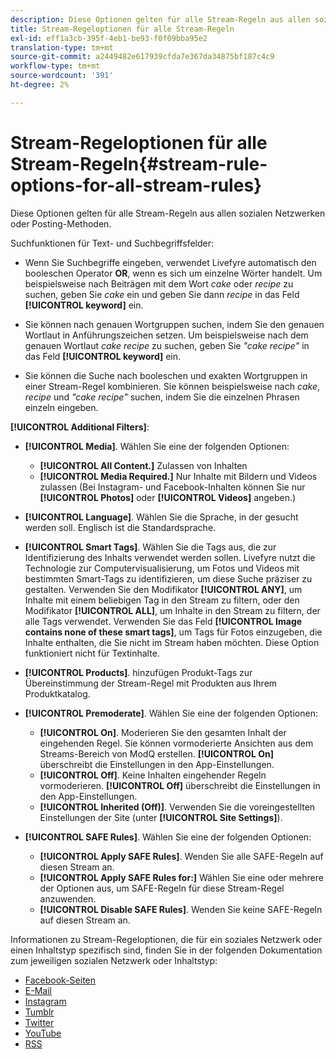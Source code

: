 ```yaml
---
description: Diese Optionen gelten für alle Stream-Regeln aus allen sozialen Netzwerken oder Posting-Methoden.
title: Stream-Regeloptionen für alle Stream-Regeln
exl-id: eff1a3cb-395f-4eb1-be93-f0f09bba95e2
translation-type: tm+mt
source-git-commit: a2449482e617939cfda7e367da34875bf187c4c9
workflow-type: tm+mt
source-wordcount: '391'
ht-degree: 2%

---
```


# Stream-Regeloptionen für alle Stream-Regeln{#stream-rule-options-for-all-stream-rules}

Diese Optionen gelten für alle Stream-Regeln aus allen sozialen Netzwerken oder Posting-Methoden.

Suchfunktionen für Text- und Suchbegriffsfelder:

* Wenn Sie Suchbegriffe eingeben, verwendet Livefyre automatisch den booleschen Operator **OR**, wenn es sich um einzelne Wörter handelt. Um beispielsweise nach Beiträgen mit dem Wort *cake* oder *recipe* zu suchen, geben Sie *cake* ein und geben Sie dann *recipe* in das Feld **[!UICONTROL keyword]** ein.

* Sie können nach genauen Wortgruppen suchen, indem Sie den genauen Wortlaut in Anführungszeichen setzen. Um beispielsweise nach dem genauen Wortlaut *cake recipe* zu suchen, geben Sie *&quot;cake recipe&quot;* in das Feld **[!UICONTROL keyword]** ein.

* Sie können die Suche nach booleschen und exakten Wortgruppen in einer Stream-Regel kombinieren. Sie können beispielsweise nach *cake*, *recipe* und *&quot;cake recipe&quot;* suchen, indem Sie die einzelnen Phrasen einzeln eingeben.

**[!UICONTROL Additional Filters]**:

* **[!UICONTROL Media]**. Wählen Sie eine der folgenden Optionen:

   * **[!UICONTROL All Content.]** Zulassen von Inhalten
   * **[!UICONTROL Media Required.]** Nur Inhalte mit Bildern und Videos zulassen (Bei Instagram- und Facebook-Inhalten können Sie nur **[!UICONTROL Photos]** oder **[!UICONTROL Videos]** angeben.)

* **[!UICONTROL Language]**. Wählen Sie die Sprache, in der gesucht werden soll. Englisch ist die Standardsprache.
* **[!UICONTROL Smart Tags]**. Wählen Sie die Tags aus, die zur Identifizierung des Inhalts verwendet werden sollen. Livefyre nutzt die Technologie zur Computervisualisierung, um Fotos und Videos mit bestimmten Smart-Tags zu identifizieren, um diese Suche präziser zu gestalten. Verwenden Sie den Modifikator **[!UICONTROL ANY]**, um Inhalte mit einem beliebigen Tag in den Stream zu filtern, oder den Modifikator **[!UICONTROL ALL]**, um Inhalte in den Stream zu filtern, der alle Tags verwendet. Verwenden Sie das Feld **[!UICONTROL Image contains none of these smart tags]**, um Tags für Fotos einzugeben, die Inhalte enthalten, die Sie nicht im Stream haben möchten. Diese Option funktioniert nicht für Textinhalte.

* **[!UICONTROL Products]**. hinzufügen Produkt-Tags zur Übereinstimmung der Stream-Regel mit Produkten aus Ihrem Produktkatalog.
* **[!UICONTROL Premoderate]**. Wählen Sie eine der folgenden Optionen:

   * **[!UICONTROL On]**. Moderieren Sie den gesamten Inhalt der eingehenden Regel. Sie können vormoderierte Ansichten aus dem Streams-Bereich von ModQ erstellen. **[!UICONTROL On]** überschreibt die Einstellungen in den App-Einstellungen.
   * **[!UICONTROL Off]**. Keine Inhalten eingehender Regeln vormoderieren. **[!UICONTROL Off]** überschreibt die Einstellungen in den App-Einstellungen.
   * **[!UICONTROL Inherited (Off)]**. Verwenden Sie die voreingestellten Einstellungen der Site (unter **[!UICONTROL Site Settings]**).

* **[!UICONTROL SAFE Rules]**. Wählen Sie eine der folgenden Optionen:
   * **[!UICONTROL Apply SAFE Rules]**. Wenden Sie alle SAFE-Regeln auf diesen Stream an.
   * **[!UICONTROL Apply SAFE Rules for:]** Wählen Sie eine oder mehrere der Optionen aus, um SAFE-Regeln für diese Stream-Regel anzuwenden.
   * **[!UICONTROL Disable SAFE Rules]**. Wenden Sie keine SAFE-Regeln auf diesen Stream an.

Informationen zu Stream-Regeloptionen, die für ein soziales Netzwerk oder einen Inhaltstyp spezifisch sind, finden Sie in der folgenden Dokumentation zum jeweiligen sozialen Netzwerk oder Inhaltstyp:

* [Facebook-Seiten](../c-streams/c-facebook-page-rules.md#c_facebook_page_rules)
* [E-Mail](../c-streams/c-email-rules.md#c_email_rules)
* [Instagram](../c-streams/c-instagram-rules.md#c_instagram_rules)
* [Tumblr](../c-streams/c-tumblr-rules.md#c_tumblr_rules)
* [Twitter](../c-streams/c-twitter-rules.md#c_twitter_rules)
* [YouTube](../c-streams/c-youtube-rules/c-youtube-rules.md#c_youtube_rules)
* [RSS](../c-streams/c-rss-rules-streams.md#c_rss_rules_streams)
